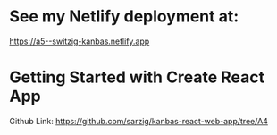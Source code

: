 # See my Netlify deployment at:
https://a5--switzig-kanbas.netlify.app

# Getting Started with Create React App
Github Link: https://github.com/sarzig/kanbas-react-web-app/tree/A4
